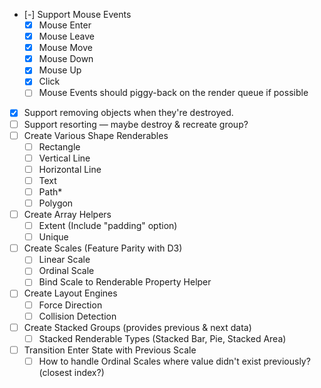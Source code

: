- [-] Support Mouse Events
  - [X] Mouse Enter
  - [X] Mouse Leave
  - [X] Mouse Move
  - [X] Mouse Down
  - [X] Mouse Up
  - [X] Click
  - [ ] Mouse Events should piggy-back on the render queue if possible
- [X] Support removing objects when they're destroyed.
- [ ] Support resorting — maybe destroy & recreate group?
- [ ] Create Various Shape Renderables
  - [ ] Rectangle
  - [ ] Vertical Line
  - [ ] Horizontal Line
  - [ ] Text
  - [ ] Path*
  - [ ] Polygon
- [ ] Create Array Helpers
  - [ ] Extent (Include "padding" option)
  - [ ] Unique
- [ ] Create Scales (Feature Parity with D3)
  - [ ] Linear Scale
  - [ ] Ordinal Scale
  - [ ] Bind Scale to Renderable Property Helper
- [ ] Create Layout Engines
  - [ ] Force Direction
  - [ ] Collision Detection
- [ ] Create Stacked Groups (provides previous & next data)
  - [ ] Stacked Renderable Types (Stacked Bar, Pie, Stacked Area)
- [ ] Transition Enter State with Previous Scale
  - [ ] How to handle Ordinal Scales where value didn't exist previously? (closest index?)